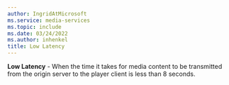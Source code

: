 ```yaml
---
author: IngridAtMicrosoft
ms.service: media-services
ms.topic: include
ms.date: 03/24/2022
ms.author: inhenkel
title: Low Latency
---
```


**Low Latency** - When the time it takes for media content to be transmitted from the origin server to the player client is less than 8 seconds.
